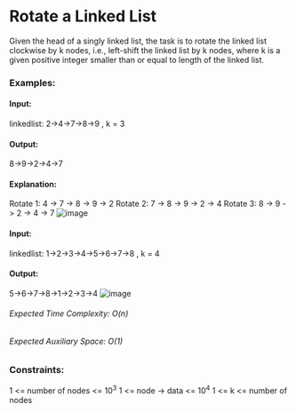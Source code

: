 # Rotate a Linked List
Given the head of a singly linked list, the task is to rotate the linked list clockwise by k nodes, i.e., left-shift the linked list by k nodes, where k is a given positive integer smaller than or equal to length of the linked list.

### Examples:
#### Input:
linkedlist: 2->4->7->8->9 , k = 3
#### Output:
8->9->2->4->7
#### Explanation:
Rotate 1: 4 -> 7 -> 8 -> 9 -> 2
Rotate 2: 7 -> 8 -> 9 -> 2 -> 4
Rotate 3: 8 -> 9 -> 2 -> 4 -> 7
![image](https://github.com/user-attachments/assets/f60f604e-ffb4-47dc-a6f1-e38547e13fc5)

#### Input:
linkedlist: 1->2->3->4->5->6->7->8 , k = 4
#### Output: 
5->6->7->8->1->2->3->4
![image](https://github.com/user-attachments/assets/82c70380-e4e6-4cba-97bc-a088c81b20b6)

###### Expected Time Complexity: O(n)
###### Expected Auxiliary Space: O(1)

### Constraints:
1 <= number of nodes <= $`10^3`$
1 <= node -> data <= $`10^4`$
1 <= k <= number of nodes 

